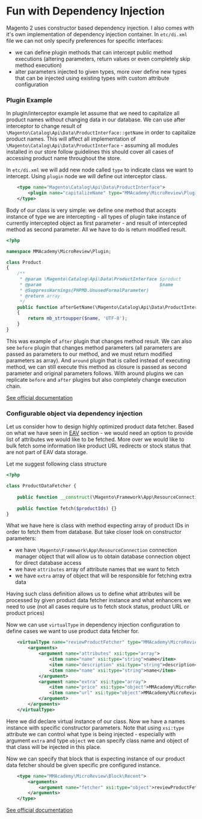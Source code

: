 # Fun with Dependency Injection

Magento 2 uses constructor based dependency injection.
I also comes with it's own implementation of dependency injection container.
In `etc/di.xml` file we can not only specify preferences for specific interfaces:
* we can define plugin methods that can intercept public method executions (altering parameters, return values or even completely skip method execution)
* alter parameters injected to given types, more over define new types that can be injected using existing types with custom attribute configuration 

### Plugin Example

In plugin/interceptor example let assume that we need to capitalize all product names without changing data in our database.
We can use after interceptor to change result of `\Magento\Catalog\Api\Data\ProductInterface::getName` in order to capitalize product names.
This will affect all implementation of `\Magento\Catalog\Api\Data\ProductInterface` - assuming all modules installed in our store follow guidelines this should cover all cases of accessing product name throughout the store.


In `etc/di.xml` we will add new node called `type` to indicate class we want to intercept.
Using `plugin` node we will define out interceptor class.

```xml
    <type name="Magento\Catalog\Api\Data\ProductInterface">
        <plugin name="capitalizeName" type="MMAcademy\MicroReview\Plugin\Product" />
    </type>
 ```
 
Body of our class is very simple: we define one method that accepts instance of type we are intercepting - all types of plugin take instance of currently intercepted object as first parameter - and result of intercepted method as second parameter.
All we have to do is return modified result.

```php
<?php

namespace MMAcademy\MicroReview\Plugin;

class Product
{
    /**
     * @param \Magento\Catalog\Api\Data\ProductInterface $product
     * @param                                            $name
     * @SuppressWarnings(PHPMD.UnusedFormalParameter)
     * @return array
     */
    public function afterGetName(\Magento\Catalog\Api\Data\ProductInterface $product, $name)
    {
        return mb_strtoupper($name, 'UTF-8');
    }
}
```

This was example of `after` plugin that changes method result.
We can also see `before` plugin that changes method parameters (all parameters are passed as parameters to our method, and we must return modified parameters as array).
And `around` plugin that is called instead of executing method, we can still execute this method as closure is passed as second parameter and original parameters follows.
With around plugins we can replicate `before` and `after` plugins but also completely change execution chain.

[See official documentation](http://devdocs.magento.com/guides/v2.2/extension-dev-guide/plugins.html)

### Configurable object via dependency injection

Let us consider how to design highly optimized product data fetcher.
Based on what we have seen in [EAV](performance/eav.md) section - we would need an option to provide list of attributes we would like to be fetched.
More over we would like to bulk fetch some information like product URL redirects or stock status that are not part of EAV data storage.

Let me suggest following class structure
```php
<?php

class ProductDataFetcher {
    
    public function __construct(\Magento\Framework\App\ResourceConnection $resourceConnection, $attributes = [], $extra = []) {}
    
    public function fetch($productIds) {}
}
```
What we have here is class with method expecting array of product IDs in order to fetch them from database.
But take closer look on constructor parameters:
* we have `\Magento\Framework\App\ResourceConnection` connection manager object that will allow us to obtain database connection object for direct database access
* we have `attributes` array of attribute names that we want to fetch
* we have `extra` array of object that will be responsible for fetching extra data

Having such class definition allows us to define what attributes will be processed by given product data fetcher instance and what enhancers we need to use (not all cases require us to fetch stock status, product URL or product prices)

Now we can use `virtualType` in dependency injection configuration to define cases we want to use product data fetcher for.
```xml
    <virtualType name="reviewProductFetcher" type="MMAcademy\MicroReview\Fetcher\Product">
        <arguments>
            <argument name="attributes" xsi:type="array">
                <item name="name" xsi:type="string">name</item>
                <item name="description" xsi:type="string">description</item>
                <item name="name" xsi:type="string">name</item>
            </argument>
            <argument name="extra" xsi:type="array">
                <item name="price" xsi:type="object">MMAcademy\MicroReview\Fetcher\Product\PriceEnhancer</item>
                <item name="url" xsi:type="object">MMAcademy\MicroReview\Fetcher\Product\UrlEnhancer</item>
            </argument>
        </arguments>
    </virtualType>
```

Here we did declare virtual instance of our class.
Now we have a names instance with specific constructor parameters.
Note that using `xsi:type` attribute we can control what type is being injected - especially with argument `extra` and type `object` we can specify class name and object of that class will be injected in this place.

Now we can specify that block that is expecting instance of our product data fetcher should be given specific pre configured instance.
```xml
    <type name="MMAcademy\MicroReview\Block\Recent">
        <arguments>
            <argument name="fetcher" xsi:type="object">reviewProductFetcher</argument>
        </arguments>
    </type>
```

[See official documentation](http://devdocs.magento.com/guides/v2.2/extension-dev-guide/build/di-xml-file.html)
